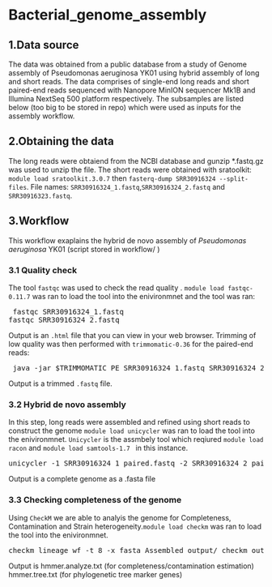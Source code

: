 # Bacterial_genome_assembly
## 1.Data source
The data was obtained from a public database from a study of Genome assembly of Pseudomonas aeruginosa YK01 using hybrid assembly of long and short reads. The data comprises of  single-end long reads and short paired-end reads sequenced with  Nanopore MinION sequencer Mk1B and  Illumina NextSeq 500 platform respectively. The subsamples are listed below (too big to be stored in repo) which were used as inputs for the assembly workflow.
## 2.Obtaining the data
The long reads were obtaiend from the NCBI database and gunzip *.fastq.gz was used to unzip the file. 
The short reads were obtained with sratoolkit: ```module load sratoolkit.3.0.7``` then ```fasterq-dump SRR30916324 --split-files```.
File names: ```SRR30916324_1.fastq```,```SRR30916324_2.fastq``` and ```SRR30916323.fastq```.
## 3.Workflow
This workflow exaplains the hybrid de novo assembly of *Pseudomonas aeruginosa* YK01 (script stored in workflow/ )
### 3.1 Quality check
The tool ```fastqc``` was used to check the read quality . ```module load fastqc-0.11.7```  was ran to load the tool into the enivironmnet and the tool was ran:
<pre> fastqc SRR30916324_1.fastq
fastqc SRR30916324_2.fastq</pre>
Output is an ```.html``` file that you can view in your web browser. 
Trimming of low quality was then performed with ```trimmomatic-0.36``` for the paired-end reads:
<pre> java -jar $TRIMMOMATIC PE SRR30916324_1.fastq SRR30916324_2.fastq SRR30916324_1_paired.fastq SRR30916324_1_unpaired.fastq SRR30916324_2_paired.fastq SRR30916324_2_unpaired.fastq SLIDINGWINDOW:4:28 MINLEN:50 </pre>
Output is a trimmed ```.fastq``` file.
### 3.2 Hybrid de novo assembly
In this step, long reads were assembled and refined using short reads to construct the genome
```module load unicycler```  was ran to load the tool into the enivironmnet. ```Unicycler``` is the assmbely tool which reqiured ```module load racon``` and ```module load samtools-1.7 ``` in this instance.
<pre>unicycler -1 SRR30916324_1_paired.fastq -2 SRR30916324_2_paired.fastq -l SRR30916323.fastq -o Assembled_output --threads 8 --no_pilon</pre>
Output is a complete genome as a .fasta file
### 3.3 Checking completeness of the genome
Using  ```CheckM``` we are able to analyis the genome for Completeness, Contamination and Strain heterogeneity.```module load checkm```  was ran to load the tool into the enivironmnet.
<pre>checkm lineage_wf -t 8 -x fasta Assembled_output/ checkm_output/</pre>
Output is  hmmer.analyze.txt (for completeness/contamination estimation)  hmmer.tree.txt (for phylogenetic tree marker genes)



